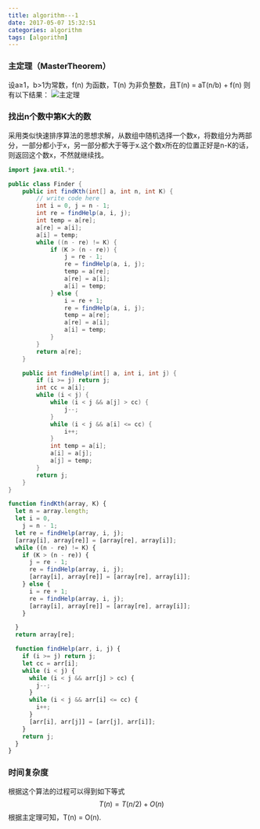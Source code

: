 ```yaml
---
title: algorithm---1
date: 2017-05-07 15:32:51
categories: algorithm
tags: [algorithm]
---
```

###  主定理（MasterTheorem）

设a≥1，b>1为常数，f(n) 为函数，T(n) 为非负整数，且T(n) = aT(n/b) + f(n) 则有以下结果：
![主定理](http://omoi0oliz.bkt.clouddn.com/algorithm.png)

###  找出n个数中第K大的数

采用类似快速排序算法的思想求解，从数组中随机选择一个数x，将数组分为两部分，一部分都小于x，另一部分都大于等于x.这个数x所在的位置正好是n-K的话，则返回这个数x，不然就继续找。

``` java
import java.util.*;

public class Finder {
    public int findKth(int[] a, int n, int K) {
        // write code here
        int i = 0, j = n - 1;
        int re = findHelp(a, i, j);
        int temp = a[re];
        a[re] = a[i];
        a[i] = temp;
        while ((n - re) != K) {
            if (K > (n - re)) {
                j = re - 1;
                re = findHelp(a, i, j);
                temp = a[re];
                a[re] = a[i];
                a[i] = temp;
            } else {
                i = re + 1;
                re = findHelp(a, i, j);
                temp = a[re];
                a[re] = a[i];
                a[i] = temp;
            }
        }
        return a[re];
    }

    public int findHelp(int[] a, int i, int j) {
        if (i >= j) return j;
        int cc = a[i];
        while (i < j) {
            while (i < j && a[j] > cc) {
                j--;
            }
            while (i < j && a[i] <= cc) {
                i++;
            }
            int temp = a[i];
            a[i] = a[j];
            a[j] = temp;
        }
        return j;
    }
}
``` 

``` javascript
function findKth(array, K) {
  let n = array.length;
  let i = 0,
    j = n - 1;
  let re = findHelp(array, i, j);
  [array[i], array[re]] = [array[re], array[i]];
  while ((n - re) != K) {
    if (K > (n - re)) {
      j = re - 1;
      re = findHelp(array, i, j);
      [array[i], array[re]] = [array[re], array[i]];
    } else {
      i = re + 1;
      re = findHelp(array, i, j);
      [array[i], array[re]] = [array[re], array[i]];
    }

  }
  return array[re];

  function findHelp(arr, i, j) {
    if (i >= j) return j;
    let cc = arr[i];
    while (i < j) {
      while (i < j && arr[j] > cc) {
        j--;
      }
      while (i < j && arr[i] <= cc) {
        i++;
      }
      [arr[i], arr[j]] = [arr[j], arr[i]];
    }
    return j;
  }
}
```

###  时间复杂度

根据这个算法的过程可以得到如下等式
$$ T(n) = T(n/2) + O(n) $$
根据主定理可知，T(n) = O(n).